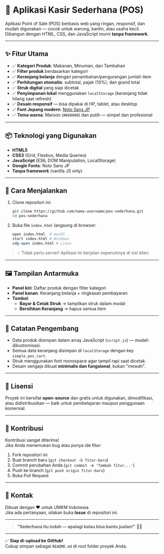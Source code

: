 # 🛒 Aplikasi Kasir Sederhana (POS)

Aplikasi Point of Sale (POS) berbasis web yang ringan, responsif, dan mudah digunakan — cocok untuk warung, kantin, atau usaha kecil. Dibangun dengan HTML, CSS, dan JavaScript murni **tanpa framework**.

---

## ✨ Fitur Utama

- ✅ **Kategori Produk**: Makanan, Minuman, dan Tambahan  
- ✅ **Filter produk** berdasarkan kategori  
- ✅ **Keranjang belanja** dengan penambahan/pengurangan jumlah item  
- ✅ **Perhitungan otomatis**: subtotal, pajak (10%), dan grand total  
- ✅ **Struk digital** yang siap dicetak  
- ✅ **Penyimpanan lokal** menggunakan `localStorage` (keranjang tidak hilang saat refresh)  
- ✅ **Desain responsif** — bisa dipakai di HP, tablet, atau desktop  
- ✅ **Font Jepang modern**: [Noto Sans JP](https://fonts.google.com/noto/specimen/Noto+Sans+JP)  
- ✅ **Tema warna**: Maroon (`#800000`) dan putih — simpel dan profesional

---

## 📦 Teknologi yang Digunakan

- **HTML5**
- **CSS3** (Grid, Flexbox, Media Queries)
- **JavaScript** (ES6, DOM Manipulation, LocalStorage)
- **Google Fonts**: Noto Sans JP
- **Tanpa framework** (vanilla JS only)

---

## 🚀 Cara Menjalankan

1. Clone repositori ini:
   ```bash
   git clone https://github.com/nama-username/pos-sederhana.git
   cd pos-sederhana
   ```

2. Buka file `index.html` langsung di browser:
   ```bash
   open index.html  # macOS
   start index.html # Windows
   xdg-open index.html # Linux
   ```

> 💡 Tidak perlu server! Aplikasi ini berjalan sepenuhnya di sisi klien.

---

## 🖼️ Tampilan Antarmuka

- **Panel kiri**: Daftar produk dengan filter kategori  
- **Panel kanan**: Keranjang belanja + ringkasan pembayaran  
- **Tombol**:  
  - **Bayar & Cetak Struk** → tampilkan struk dalam modal  
  - **Bersihkan Keranjang** → hapus semua item  

---

## 📝 Catatan Pengembang

- Data produk disimpan dalam array JavaScript (`script.js`) — mudah dikustomisasi.  
- Semua data keranjang disimpan di `localStorage` dengan key `simple_pos_cart`.  
- Struk menggunakan font monospace agar tampil rapi saat dicetak.  
- Desain sengaja dibuat **minimalis dan fungsional**, bukan "mewah".

---

## 📄 Lisensi

Proyek ini bersifat **open-source** dan gratis untuk digunakan, dimodifikasi, atau didistribusikan — baik untuk pembelajaran maupun penggunaan komersial.

---

## 🙌 Kontribusi

Kontribusi sangat diterima!  
Jika Anda menemukan bug atau punya ide fitur:

1. Fork repositori ini  
2. Buat branch baru (`git checkout -b fitur-baru`)  
3. Commit perubahan Anda (`git commit -m 'Tambah fitur...'`)  
4. Push ke branch (`git push origin fitur-baru`)  
5. Buka Pull Request

---

## 📧 Kontak

Dibuat dengan ❤️ untuk UMKM Indonesia.  
Jika ada pertanyaan, silakan buka **Issue** di repositori ini.

---

> **"Sederhana itu indah — apalagi kalau bisa bantu jualan!"** 🍜🥤

--- 

✅ **Siap di-upload ke GitHub!**  
Cukup simpan sebagai `README.md` di root folder proyek Anda.